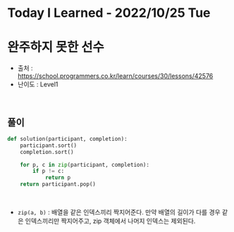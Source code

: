# Today I Learned - 2022/10/25 Tue

# 완주하지 못한 선수
- 출처 : https://school.programmers.co.kr/learn/courses/30/lessons/42576
- 난이도 : Level1
<br>

## 풀이
```python
def solution(participant, completion):
    participant.sort()
    completion.sort()

    for p, c in zip(participant, completion):
        if p != c:
            return p
    return participant.pop()
```
<br>

- `zip(a, b)` : 배열을 같은 인덱스끼리 짝지어준다. 만약 배열의 길이가 다를 경우 같은 인덱스끼리만 짝지어주고, zip 객체에서 나머지 인덱스는 제외된다.

